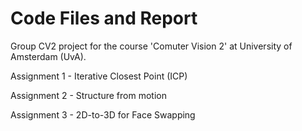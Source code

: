 # Code Files and Report
Group CV2 project for the course 'Comuter Vision 2' at University of Amsterdam (UvA). 

Assignment 1 - Iterative Closest Point (ICP)

Assignment 2 - Structure from motion

Assignment 3 - 2D-to-3D for Face Swapping